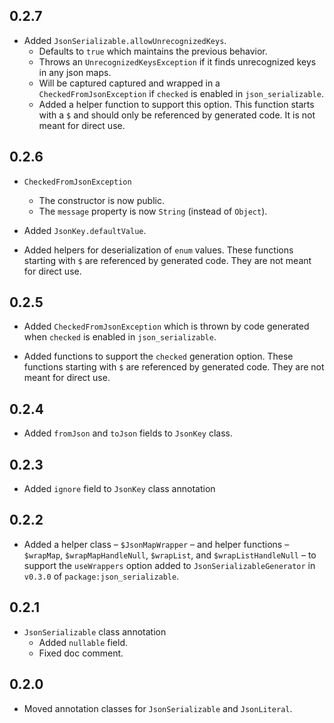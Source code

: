 ## 0.2.7

* Added `JsonSerializable.allowUnrecognizedKeys`.
  * Defaults to `true` which maintains the previous behavior.
  * Throws an `UnrecognizedKeysException` if it finds unrecognized keys in any
    json maps.
  * Will be captured captured and wrapped in a `CheckedFromJsonException` if
    `checked` is enabled in `json_serializable`.
  * Added a helper function to support this option. This function starts with a
    `$` and should only be referenced by generated code. It is not meant for
    direct use.

## 0.2.6

* `CheckedFromJsonException`
  * The constructor is now public.
  * The `message` property is now `String` (instead of `Object`).

* Added `JsonKey.defaultValue`.

* Added helpers for deserialization of `enum` values.
  These functions starting with `$` are  referenced by generated code.
  They are not meant for direct use.

## 0.2.5

* Added `CheckedFromJsonException` which is thrown by code generated when
 `checked` is enabled in `json_serializable`.

* Added functions to support the `checked` generation option.
  These functions starting with `$` are referenced by generated code.
  They are not meant for direct use.

## 0.2.4

* Added `fromJson` and `toJson` fields to `JsonKey` class.

## 0.2.3

* Added `ignore` field to `JsonKey` class annotation

## 0.2.2

* Added a helper class – `$JsonMapWrapper` – and helper functions – `$wrapMap`,
  `$wrapMapHandleNull`, `$wrapList`, and `$wrapListHandleNull` – to support
  the `useWrappers` option added to `JsonSerializableGenerator` in `v0.3.0` of
  `package:json_serializable`.

## 0.2.1

* `JsonSerializable` class annotation
  * Added `nullable` field.
  * Fixed doc comment.

## 0.2.0

* Moved annotation classes for `JsonSerializable` and `JsonLiteral`.
